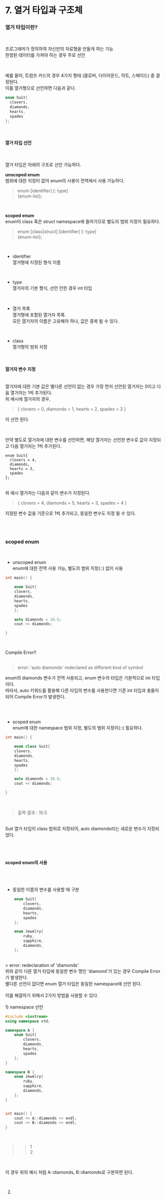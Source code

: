 # 7. 열거 타입과 구조체


### 열거 타입이란?
<br/>

프로그래머가 정의하여 자신만의 자료형을 만들게 하는 기능<br/>
한정된 데이터를 가져야 하는 경우 주로 선언<br/>

<br/>

예를 들어, 트럼프 카드의 경우 4가지 형태 (클로버, 다이아몬드, 하트, 스페이드) 중 결정된다.<br/>
이를 열거형으로 선언하면 다음과 같다.<br/>

```c++
enum Suit{
  clovers,
  diamonds,
  hearts,
  spades
};
```

<br/>

#### 열거 타입 선언
<br/>

열거 타입은 아래의 구조로 선언 가능하다.<br/>

__unscoped enum__<br/>
범위에 대한 지정이 없어 enum의 사용이 전역에서 사용 가능하다.<br/>

> enum [identifier] [: type] <br/>
> {enum-list};

<br/>

__scoped enum__<br/>
enum이 class 혹은 struct namespace에 들어가므로 별도의 범위 지정이 필요하다.<br/>

> enum [class|struct] [identifier] [: type] <br/>
> {enum-list};
 
<br/>

- identifier<br/>
열거형에 지정된 형식 이름<br/>

<br/>

- type<br/>
열거자의 기본 형식, 선언 안한 경우 int 타입<br/>

<br/>

- 열거 목록<br/>
열거형에 포함된 열거자 목록.<br/>
모든 열거자의 이름은 고유해야 하나, 값은 중복 될 수 있다.<br/>

<br/>

- class<br/>
열거형의 범위 지정<br/>

<br/>

#### 열거자 변수 지정
<br/>
열거자에 대한 기본 값은 별다른 선언이 없는 경우 가장 먼저 선언된 열거자는 0이고 다음 열거자는 1씩 추가된다.<br/>
위 예시에 열거자의 경우,<br/>

> { clovers = 0, diamonds = 1, hearts = 2, spades = 3 }<br/>

이 선언 된다.<br/>

<br/>

만약 별도로 열거자에 대한 변수를 선언하면, 해당 열거자는 선언한 변수로 값이 지정되고 다음 열거자는 1씩 추가된다.<br/>

```
enum Suit{
  clovers = 4,
  diamonds,
  hearts = 3,
  spades
};
```
<br/>
위 예시 열거자는 다음과 같이 변수가 지정된다.

> { clovers = 4, diamonds = 5, hearts = 3, spades = 4 }<br/>

지정된 변수 값을 기준으로 1씩 추가되고, 동일한 변수도 지정 될 수 있다.<br/>

<br/>
<br/>


### scoped enum
<br/>

- unscoped enum<br/>
enum에 대한 전역 사용 가능, 별도의 범위 지정(::) 없이 사용
```c++
int main() { 

    enum Suit{
    clovers,
    diamonds,
    hearts,
    spades
    };

    auto diamonds = 10.5;
    cout << diamonds;

}
```

<br/>

Compile Error!!<br/>
<br/>

> error: 'auto diamonds' redeclared as different kind of symbol<br/>

enum의 diamonds 변수가 전역 사용되고, enum 변수의 타입은 기본적으로 int 타입이다.<br/>
따라서, auto 키워드를 활용해 다른 타입의 변수를 사용한다면 기존 int 타입과 충돌이 되어 Compile Error가 발생한다.

<br/>
<br/>

- scoped enum<br/>
enum에 대한 namespace 범위 지정, 별도의 범위 지정이(::) 필요하다.
```c++
int main() { 

    enum class Suit{
    clovers,
    diamonds,
    hearts,
    spades
    };

    auto diamonds = 10.5;
    cout << diamonds;

}
```

<br/>

> 출력 결과 : 10.5 <br/>

<br/>
Suit 열거 타입이 class 범위로 지정되어, auto diamonds라는 새로운 변수가 지정되었다.

<br/><br/>
#### scoped enum의 사용
<br/><br/>

- 동일한 이름의 변수를 사용할 때 구분
```c++
    enum Suit{
        clovers,
        diamonds,
        hearts,
        spades
    };

    enum Jewelry{
        ruby,
        sapphire,
        diamonds,
    };
```
<br/>
> error: redeclaration of 'diamonds'

<br/>
위와 같이 다른 열거 타입에 동일한 변수 명인 'diamond'가 있는 경우 Compile Error가 발생한다.<br/>
별다른 선언이 없다면 enum 열거 타입은 동일한 namespace에 선언 된다.<br/>
<br/>
이를 해결하기 위해서 2가지 방법을 사용할 수 있다.<br/>
<br/>
1) namespace 선언

<br/>

```c++
#include <iostream>
using namespace std;

namespace A {
    enum Suit{
        clovers,
        diamonds,
        hearts,
        spades
    };
}

namespace B {
    enum Jewelry{
        ruby,
        sapphire,
        diamonds,
    };
}


int main() { 
    cout << A::diamonds << endl;
    cout << B::diamonds << endl;
}
```
<br/>

>> 1 <br/>
>> 2 <br/>

<br/>

이 경우 위의 예시 처럼 A::diamonds, B::diamonds로 구분하면 된다. <br/>

<br/>

2) 
